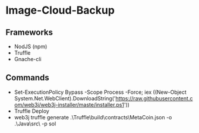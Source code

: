 # Image-Cloud-Backup


## Frameworks
- NodJS (npm)
- Truffle
- Gnache-cli

## Commands
- Set-ExecutionPolicy Bypass -Scope Process -Force; iex ((New-Object System.Net.WebClient).DownloadString('https://raw.githubusercontent.com/web3j/web3j-installer/maste/installer.ps1'))
 - Truffle Deploy
 - web3j truffle generate .\Truffle\build\contracts\MetaCoin.json -o .\Java\src\ -p sol


